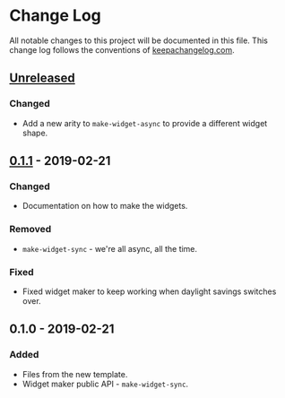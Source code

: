 # Change Log
All notable changes to this project will be documented in this file. This change log follows the conventions of [keepachangelog.com](http://keepachangelog.com/).

## [Unreleased]
### Changed
- Add a new arity to `make-widget-async` to provide a different widget shape.

## [0.1.1] - 2019-02-21
### Changed
- Documentation on how to make the widgets.

### Removed
- `make-widget-sync` - we're all async, all the time.

### Fixed
- Fixed widget maker to keep working when daylight savings switches over.

## 0.1.0 - 2019-02-21
### Added
- Files from the new template.
- Widget maker public API - `make-widget-sync`.

[Unreleased]: https://github.com/your-name/chapter_5/compare/0.1.1...HEAD
[0.1.1]: https://github.com/your-name/chapter_5/compare/0.1.0...0.1.1
